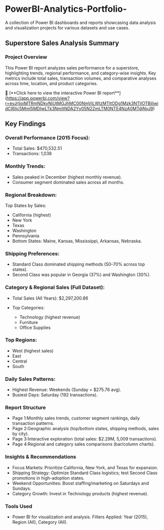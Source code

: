 # PowerBI-Analytics-Portfolio-

A collection of Power BI dashboards and reports showcasing data analysis and visualization projects for various datasets and use cases.

## Superstore Sales Analysis Summary

### Project Overview

This Power BI report analyzes sales performance for a superstore, highlighting trends, regional performance, and category-wise insights. Key metrics include total sales, transaction volumes, and comparative analyses across time, location, and product categories.



🔗 \[\*\*Click here to view the interactive Power BI report\*\*](https://app.powerbi.com/view?r=eyJrIjoiMTRmNDkyNjUtMGJhMC00NmVjLWIzMTItODg1Mzk3NTllOTBjIiwidCI6Ijc5MmI5MDIwLTk3NmItNDA2Yy05N2ZmLTM0NTE4NzA0MTdjNyJ9)



## Key Findings

### Overall Performance (2015 Focus):

* Total Sales: $470,532.51
* Transactions: 1,038

### Monthly Trends:

* Sales peaked in December (highest monthly revenue).
* Consumer segment dominated sales across all months.

### Regional Breakdown:

Top States by Sales:

* California (highest)
* New York
* Texas
* Washington
* Pennsylvania
* Bottom States: Maine, Kansas, Mississippi, Arkansas, Nebraska.

### Shipping Preferences:

* Standard Class dominated shipping methods (50–70% across top states).
* Second Class was popular in Georgia (37%) and Washington (30%).

### Category \& Regional Sales (Full Dataset):

* Total Sales (All Years): $2,297,200.86
* Top Categories:

  * Technology (highest revenue)
  * Furniture
  * Office Supplies

### Top Regions:

* West (highest sales)
* East
* Central
* South

### Daily Sales Patterns:

* Highest Revenue: Weekends (Sunday = $275.76 avg).
* Busiest Days: Saturday (192 transactions).

### Report Structure

* Page 1:Monthly sales trends, customer segment rankings, daily transaction patterns.
* Page 2:Geographic analysis (top/bottom states, shipping methods, sales by city).
* Page 3:Interactive exploration (total sales: $2.29M, 5,009 transactions).
* Page 4:Regional and category sales comparisons (bar/column charts).

### Insights \& Recommendations

* Focus Markets: Prioritize California, New York, and Texas for expansion.
* Shipping Strategy: Optimize Standard Class logistics; test Second Class promotions in high-adoption states.
* Weekend Opportunities: Boost staffing/marketing on Saturdays and Sundays.
* Category Growth: Invest in Technology products (highest revenue).

### Tools Used

* Power BI for visualization and analysis.
  Filters Applied: Year (2015), Region (All), Category (All).
